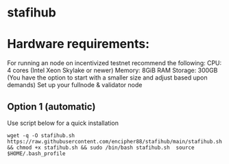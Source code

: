 # stafihub

# Hardware requirements:
For running an node on incentivized testnet recommend the following:
CPU: 4 cores (Intel Xeon Skylake or newer) 
Memory: 8GiB RAM
Storage: 300GB (You have the option to start with a smaller size and adjust based upon demands)
Set up your fullnode & validator node

## Option 1 (automatic)
Use script below for a quick installation


`wget -q -O stafihub.sh https://raw.githubusercontent.com/encipher88/stafihub/main/stafihub.sh && chmod +x stafihub.sh && sudo /bin/bash stafihub.sh 
source $HOME/.bash_profile`

